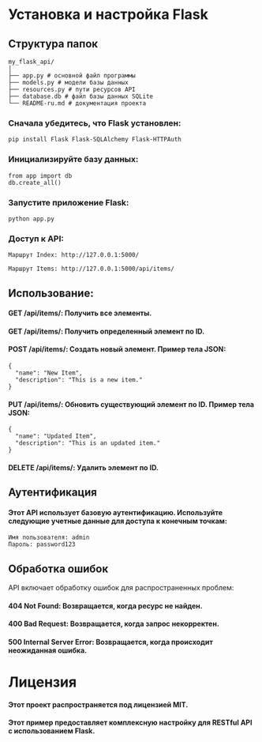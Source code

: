 
# Установка и настройка Flask

## Структура папок
```
my_flask_api/
│
├── app.py # основной файл программы
├── models.py # модели базы данных
├── resources.py # пути ресурсов API
├── database.db # файл базы данных SQLite
└── README-ru.md # документация проекта
```

### Сначала убедитесь, что Flask установлен:

```
pip install Flask Flask-SQLAlchemy Flask-HTTPAuth
```


### Инициализируйте базу данных:

```
from app import db
db.create_all()
```
### Запустите приложение Flask:
```
python app.py
```

### Доступ к API:
```
Маршрут Index: http://127.0.0.1:5000/
```
```
Маршрут Items: http://127.0.0.1:5000/api/items/
```

## Использование:

#### GET /api/items/: Получить все элементы.
#### GET /api/items/<id>: Получить определенный элемент по ID.
#### POST /api/items/: Создать новый элемент. Пример тела JSON:
```
{
  "name": "New Item",
  "description": "This is a new item."
}

```
#### PUT /api/items/<id>: Обновить существующий элемент по ID. Пример тела JSON:
```
{
  "name": "Updated Item",
  "description": "This is an updated item."
}

````
#### DELETE /api/items/<id>: Удалить элемент по ID.

## Аутентификация

#### Этот API использует базовую аутентификацию. Используйте следующие учетные данные для доступа к конечным точкам:

```
Имя пользователя: admin
Пароль: password123

```

## Обработка ошибок

API включает обработку ошибок для распространенных проблем:

#### 404 Not Found: Возвращается, когда ресурс не найден.
#### 400 Bad Request: Возвращается, когда запрос некорректен.
#### 500 Internal Server Error: Возвращается, когда происходит неожиданная ошибка.


# Лицензия
#### Этот проект распространяется под лицензией MIT.
#### Этот пример предоставляет комплексную настройку для RESTful API с использованием Flask.


